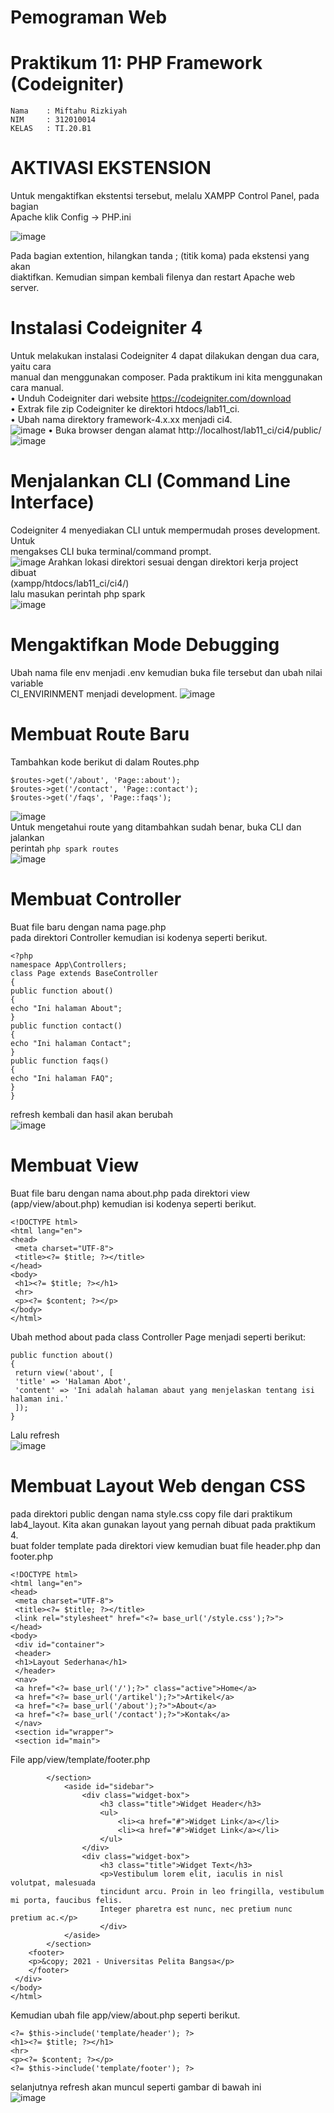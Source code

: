 # Pemograman Web

# Praktikum 11: PHP Framework (Codeigniter)
~~~
Nama    : Miftahu Rizkiyah
NIM     : 312010014
KELAS   : TI.20.B1
~~~
# AKTIVASI EKSTENSION
Untuk mengaktifkan ekstentsi tersebut, melalu XAMPP Control Panel, pada bagian<br>
Apache klik Config -> PHP.ini

![image](img/1.jpg)

Pada bagian extention, hilangkan tanda ; (titik koma) pada ekstensi yang akan<br>
diaktifkan. Kemudian simpan kembali filenya dan restart Apache web server.

# Instalasi Codeigniter 4
Untuk melakukan instalasi Codeigniter 4 dapat dilakukan dengan dua cara, yaitu cara<br>
manual dan menggunakan composer. Pada praktikum ini kita menggunakan cara manual.<br>
• Unduh Codeigniter dari website https://codeigniter.com/download<br>
• Extrak file zip Codeigniter ke direktori htdocs/lab11_ci.<br>
• Ubah nama direktory framework-4.x.xx menjadi ci4.<br>
![image](img/2.jpg)
• Buka browser dengan alamat http://localhost/lab11_ci/ci4/public/<br>
![image](img/tidaj_eror.jpg)

# Menjalankan CLI (Command Line Interface)
Codeigniter 4 menyediakan CLI untuk mempermudah proses development. Untuk <br>
mengakses CLI buka terminal/command prompt.<br>
![image](img/3.jpg)
Arahkan lokasi direktori sesuai dengan direktori kerja project dibuat<br>
(xampp/htdocs/lab11_ci/ci4/)<br>
lalu masukan perintah php spark<br>
![image](img/php_spark.jpg)

# Mengaktifkan Mode Debugging
Ubah nama file env menjadi .env kemudian buka file tersebut dan ubah nilai variable<br>
CI_ENVIRINMENT menjadi development.
![image](img/.envi.jpg)

# Membuat Route Baru
Tambahkan kode berikut di dalam Routes.php<br>
```
$routes->get('/about', 'Page::about');
$routes->get('/contact', 'Page::contact');
$routes->get('/faqs', 'Page::faqs');
```
![image](img/routes1.jpg)<br>
Untuk mengetahui route yang ditambahkan sudah benar, buka CLI dan jalankan<br>
perintah ```php spark routes```<br>
![image](img/routes11.jpg)<br>

# Membuat Controller
Buat file baru dengan nama page.php<br>
pada direktori Controller kemudian isi kodenya seperti berikut.<br>
```
<?php
namespace App\Controllers;
class Page extends BaseController
{
public function about()
{
echo "Ini halaman About";
}
public function contact()
{
echo "Ini halaman Contact";
}
public function faqs()
{
echo "Ini halaman FAQ";
}
}
```
refresh kembali dan hasil akan berubah<br>
![image](img/about11.jpg)<br>

# Membuat View
Buat file
baru dengan nama about.php pada direktori view (app/view/about.php) kemudian isi
kodenya seperti berikut.
```
<!DOCTYPE html>
<html lang="en">
<head>
 <meta charset="UTF-8">
 <title><?= $title; ?></title>
</head>
<body>
 <h1><?= $title; ?></h1>
 <hr>
 <p><?= $content; ?></p>
</body>
</html>
```
Ubah method about pada class Controller Page menjadi seperti berikut:<br>
```
public function about()
{
 return view('about', [
 'title' => 'Halaman Abot',
 'content' => 'Ini adalah halaman abaut yang menjelaskan tentang isi 
halaman ini.'
 ]);
}
```
Lalu refresh<br>
![image](img/about22.jpg)<br>

# Membuat Layout Web dengan CSS
pada direktori public dengan nama style.css copy file dari praktikum <br>
lab4_layout. Kita akan gunakan layout yang pernah dibuat pada praktikum 4.<br>
buat folder template pada direktori view kemudian buat file header.php dan 
footer.php<br>
```
<!DOCTYPE html>
<html lang="en">
<head>
 <meta charset="UTF-8">
 <title><?= $title; ?></title>
 <link rel="stylesheet" href="<?= base_url('/style.css');?>">
</head>
<body>
 <div id="container">
 <header>
 <h1>Layout Sederhana</h1>
 </header>
 <nav>
 <a href="<?= base_url('/');?>" class="active">Home</a>
 <a href="<?= base_url('/artikel');?>">Artikel</a>
 <a href="<?= base_url('/about');?>">About</a>
 <a href="<?= base_url('/contact');?>">Kontak</a>
 </nav>
 <section id="wrapper">
 <section id="main">
```
File app/view/template/footer.php<br>
```
        </section>
            <aside id="sidebar">
                <div class="widget-box">
                    <h3 class="title">Widget Header</h3>
                    <ul>
                        <li><a href="#">Widget Link</a></li>
                        <li><a href="#">Widget Link</a></li>
                    </ul>
                </div>
                <div class="widget-box">
                    <h3 class="title">Widget Text</h3>
                    <p>Vestibulum lorem elit, iaculis in nisl volutpat, malesuada 
                    tincidunt arcu. Proin in leo fringilla, vestibulum mi porta, faucibus felis. 
                    Integer pharetra est nunc, nec pretium nunc pretium ac.</p>
                    </div>
            </aside>
        </section>
    <footer>
    <p>&copy; 2021 - Universitas Pelita Bangsa</p>
    </footer>
 </div>
</body>
</html>
```
Kemudian ubah file app/view/about.php seperti berikut.<br>
```
<?= $this->include('template/header'); ?>
<h1><?= $title; ?></h1>
<hr>
<p><?= $content; ?></p>
<?= $this->include('template/footer'); ?>
``` 
selanjutnya refresh akan muncul seperti gambar di bawah ini<br>
![image](img/hasil.jpg)<br>

